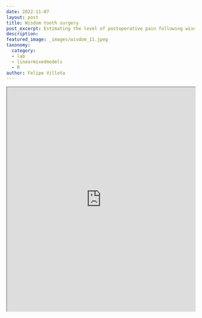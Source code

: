 ```yaml
---
date: 2022-11-07
layout: post
title: Wisdom tooth surgery
post_excerpt: Estimating the level of postoperative pain following wisdom tooth surgery using fixed-effect predictors, considering the clustering of treatment hospitals.
description: 
featured_image: _images/wisdom_11.jpeg
taxonomy:
  category: 
  - lab
  - linearmixedmodels
  - R
author: Felipe Villota
---
```



 <iframe src="https://docs.google.com/viewer?url=https://felipevillota.com/wp-content/uploads/2024/04/LAB2_mixed_lm_wisdom.pdf&embedded=true" width="100%" height="600px"></iframe>
